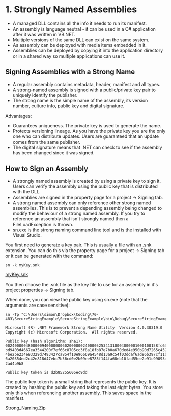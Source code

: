 # 1\. Strongly Named Assemblies

  * A managed DLL contains all the info it needs to run its manifest.
  * An assembly is language neutral - it can be used in a C# application after it was written in VB.NET.
  * Multiple versions of the same DLL can exist on the same system.
  * As assembly can be deployed with media items embedded in it.
  * Assemblies can be deployed by copying it into the application directory or in a shared way so multiple applications can use it.

## Signing Assemblies with a Strong Name

  * A regular assembly contains metadata, header, manifest and all types.
  * A strong-named assembly is signed with a public/private key pair to uniquely identify the publisher.
  * The strong name is the simple name of the assembly, its version number, culture info, public key and digital signature.

Advantages:

  * Guarantees uniqueness. The private key is used to generate the name.
  * Protects versioning lineage. As you have the private key you are the only one who can distribute updates. Users are guaranteed that an update comes from the same publisher.
  * The digital signature means that .NET can check to see if the assembly has been changed since it was signed. 

## How to Sign an Assembly

  * A strongly named assembly is created by using a private key to sign it. Users can verify the assembly using the public key that is distributed with the DLL.
  * Assemblies are signed in the property page for a project -> Signing tab.
  * A strong named assembly can only reference other strong named assemblies. This is to prevent a depending assembly being changed to modify the behaviour of a strong named assembly. If you try to reference an assembly that isn't strongly named then a FileLoadException is thrown.
  * sn.exe is the strong naming command line tool and is the installed with Visual Studio.

 
You first need to generate a key pair. This is usually a file with an .snk extension. You can do this via the property page for a project -> Signing tab or it can be generated with the command:

    sn -k myKey.snk
  
  [myKey.snk](https://github.com/simonjstanford/70-483-c-sharp-notes/blob/master/media/myKey.snk)

You then choose the .snk file as the key file to use for an assembly in it's project properties -> Signing tab.

When done, you can view the public key using sn.exe (note that the arguments are case sensitive):

    sn -Tp "C:\Users\simon\Dropbox\Coding\70-483\SecureStringExample\SecureStringExample\bin\Debug\SecureStringExample.exe"
    
    Microsoft (R) .NET Framework Strong Name Utility  Version 4.0.30319.0
    Copyright (c) Microsoft Corporation.  All rights reserved.
    
    Public key (hash algorithm: sha1):
    0024000004800000940000000602000000240000525341310004000001000100158fc637592973
    bd9403d4667ea3544200f7ef66c8705cc3f8a18fb87e7b0a670ded4e950b90d7265c45986f7824
    4be2be234e93329d7493427ca854f10e96669a4548d13a9c54f03ddaf6ad96b397cf11b6d5025e
    6a20354ed2c42e818d47ebc7b56cd0e2b09ee8785f144fa68eb10fad55ee2e91c99093db3d2271
    2ad4b9b8
    
    Public key token is d2b85255605ec9dd

The public key token is a small string that represents the public key. It is created by hashing the public key and taking the last eight bytes. You store only this when referencing another assembly. This saves space in the manifest.

[Strong_Naming.Zip](https://github.com/simonjstanford/70-483-c-sharp-notes/blob/master/media/Strong_Naming.zip)  
<!--stackedit_data:
eyJoaXN0b3J5IjpbLTEzNzY0NzY4NjEsMzEwMTc0ODM3LC00NT
EzMTA1MDJdfQ==
-->